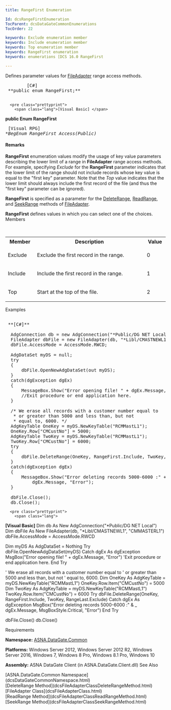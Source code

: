 ```yaml
---
title: RangeFirst Enumeration

Id: dcsRangeFirstEnumeration
TocParent: dcsDataGateCommonEnumerations
TocOrder: 22

keywords: Exclude enumeration member
keywords: Include enumeration member
keywords: Top enumeration member
keywords: RangeFirst enumeration
keywords: enumerations [DCS 16.0 RangeFirst

---
```


Defines parameter values for [FileAdapter](dcsFileAdapterClass.html) range access methods.
<pre class="prettyprint">
        <span class="lang">[C#]</span>
 **public enum RangeFirst;** 
      </pre>
      <pre class="prettyprint">
        <span class="lang">[Visual Basic] </span>
 **public Enum RangeFirst** 
      </pre>
      <pre class="prettyprint">
        <span class="lang">[Visual RPG]</span>
 **BegEnum RangeFirst Access(*Public)** 
      </pre>

#### Remarks
**RangeFirst** enumeration values modify the usage of key value parameters describing the lower limit of a range in **FileAdapter** range access methods. For example, specifying *Exclude* for the **RangeFirst** parameter indicates that the lower limit of the range should not include records whose key value is equal to the "first key" parameter. Note that the *Top* value indicates that the lower limit should always include the first record of the file (and thus the "first key" parameter can be ignored).

**RangeFirst** is specified as a parameter for the [ DeleteRange](dcsFileAdapterClassDeleteRangeMethod.html), [ReadRange](dcsFileAdapterClassReadRangeMethod.html), and [SeekRange](dcsFileAdapterClassSeekRangeMethod.html) methods of [ FileAdapter](dcsFileAdapterClass.html).

**RangeFirst** defines values in which you can select one of the choices.
Members

<br />

<table class="dtTABLE" id="Table3" cellspacing="0">
          <colgroup span="1">
            <col align="middles" span="1" width="15%" style="FONT-WEIGHT: bold" />
            <col span="1" width="60%" />
            <col align="middles" span="1" width="10%" />
          </colgroup>
          <tr>
            <th>	Member</th>
            <th>	Description</th>
            <th>	Value</th>
          </tr>
          <tr>
            <td >

Exclude
</td>
            <td >

Exclude the first record in the range.
</td>
            <td >

0
</td>
          </tr>
          <tr>
            <td >

Include
</td>
            <td >

Include the first record in the range.
</td>
            <td >

1
</td>
          </tr>
          <tr>
            <td >

Top
</td>
            <td >

Start at the top of the file.
</td>
            <td >

2
</td>
          </tr>
</table>

Examples

<pre class="prettyprint">
        <span class="lang">
 **[C#]** 
        </span>
  AdgConnection db = new AdgConnection("*Public/DG NET Local");
  FileAdapter dbFile = new FileAdapter(db, "*Libl/CMASTNEWL1", "CMMASTERL1");
  dbFile.AccessMode = AccessMode.RWCD;

  AdgDataSet myDS = null;
  try
  {
      dbFile.OpenNewAdgDataSet(out myDS);
  }
  catch(dgException dgEx)
  {
      MessageBox.Show("Error opening file! " + dgEx.Message, "Error");
      //Exit procedure or end application here.
  }

  /* We erase all records with a customer number equal to
   * or greater than 5000 and less than, but not
   * equal to, 6000. */
  AdgKeyTable OneKey = myDS.NewKeyTable("RCMMastL1");
  OneKey.Row["CMCustNo"] = 5000;
  AdgKeyTable TwoKey = myDS.NewKeyTable("RCMMastL1");
  TwoKey.Row["CMCustNo"] = 6000;
  try
  {
      dbFile.DeleteRange(OneKey, RangeFirst.Include, TwoKey, RangeLast.Exclude);
  }
  catch(dgException dgEx)
  {
      MessageBox.Show("Error deleting records 5000-6000 :" +
          dgEx.Message, "Error");
  }

  dbFile.Close();
  db.Close();</pre>
      <pre class="prettyprint">
        <span class="lang">
 **[Visual Basic]** 
        </span>
  Dim db As New AdgConnection("*Public/DG NET Local")
  Dim dbFile As New FileAdapter(db, "*Libl/CMASTNEWL1", "CMMASTERL1")
  dbFile.AccessMode = AccessMode.RWCD

  Dim myDS As AdgDataSet = Nothing
  Try
      dbFile.OpenNewAdgDataSet(myDS)
  Catch dgEx As dgException
      MsgBox("Error opening file! " + dgEx.Message, "Error")
      'Exit procedure or end application here.
  End Try

  ' We erase all records with a customer number equal to
  ' or greater than 5000 and less than, but not
  ' equal to, 6000. 
  Dim OneKey As AdgKeyTable = myDS.NewKeyTable("RCMMastL1")
  OneKey.Row.Item("CMCustNo") = 5000
  Dim TwoKey As AdgKeyTable = myDS.NewKeyTable("RCMMastL1")
  TwoKey.Row.Item("CMCustNo") = 6000
  Try
      dbFile.DeleteRange(OneKey, RangeFirst.Include, TwoKey, RangeLast.Exclude)
  Catch dgEx As dgException
      MsgBox("Error deleting records 5000-6000 :" &amp; _
          dgEx.Message, MsgBoxStyle.Critical, "Error")
  End Try

  dbFile.Close()
  db.Close()</pre>

Requirements

**Namespace:** [ ASNA.DataGate.Common](dcsDataGateCommonNamespace.html) 

**Platforms:** Windows Server 2012, Windows Server 2012 R2, Windows Server 2016, Windows 7, Windows 8 Pro, Windows 8.1 Pro, Windows 10

**Assembly:** ASNA DataGate Client (in ASNA.DataGate.Client.dll)
See Also

<dl />
      <span>
        [ASNA.DataGate.Common Namespace](dcsDataGateCommonNamespace.html)
        <br />
        [DeleteRange Method](dcsFileAdapterClassDeleteRangeMethod.html)
        <br />
        [FileAdapter Class](dcsFileAdapterClass.html)
      </span>
      <br />
      <span>
        [ReadRange Method](dcsFileAdapterClassReadRangeMethod.html)
        <br />
      </span>
      <span>
        [SeekRange Method](dcsFileAdapterClassSeekRangeMethod.html)
      </span>

